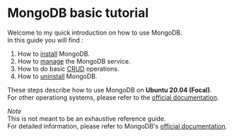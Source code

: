 # MongoDB basic tutorial

Welcome to my quick introduction on how to use MongoDB.  
In this guide you will find :

1. How to [install](install.md) MongoDB.
1. How to [manage](manage.md) the MongoDB service.
1. How to do basic [CRUD](CRUD.md) operations.
1. How to [uninstall](uninstall.md) MongoDB.

These steps describe how to use MongoDB on **Ubuntu 20.04 (Focal)**.  
For other operationg systems, please refer to the [official documentation](https://docs.mongodb.com/manual/administration/install-community/).

_Note_  
This is not meant to be an exhaustive reference guide.  
For detailed information, please refer to MongoDB's [official documentation](https://docs.mongodb.com/manual/).
